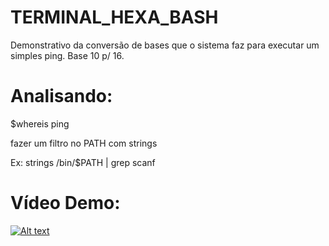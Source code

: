 # TERMINAL_HEXA_BASH

Demonstrativo da conversão de bases que o sistema faz para executar um simples ping.
Base 10 p/ 16.

# Analisando:

$whereis ping 

fazer um filtro no PATH com strings

Ex: strings /bin/$PATH | grep scanf


# Vídeo Demo:

[![Alt text](https://img.youtube.com/vi/S937aQNQR3Q/0.jpg)](https://www.youtube.com/watch?v=S937aQNQR3Q)
